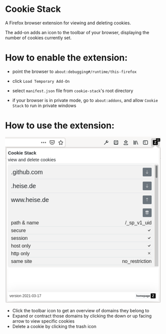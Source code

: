 # Cookie Stack

A Firefox browser extension for viewing and deleting cookies.

The add-on adds an icon to the toolbar of your browser, displaying the number of cookies currently set.

# How to enable the extension:

* point the browser to `about:debugging#/runtime/this-firefox`
* click `Load Temporary Add-On`
* select `manifest.json` file from `cookie-stack`'s root directory

* if your browser is in private mode, go to `about:addons`, and allow `Cookie Stack` to run in private windows

# How to use the extension:

![Screenshot](./zackdev/extension-screenshot.png)

* Click the toolbar icon to get an overview of domains they belong to
* Expand or contract those domains by clicking the down or up facing arrow to view specific cookies
* Delete a cookie by clicking the trash icon
